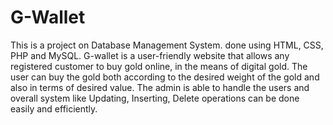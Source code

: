 # G-Wallet
This is a project on Database Management System. done using HTML, CSS, PHP and MySQL. 
G-wallet is a user-friendly website that allows any registered customer to buy gold online, in the means of digital gold. The user can buy the gold both according to the desired weight of the gold and also in terms of desired value. The admin is able to handle the users and overall system like Updating, Inserting, Delete operations can be done easily and efficiently.
